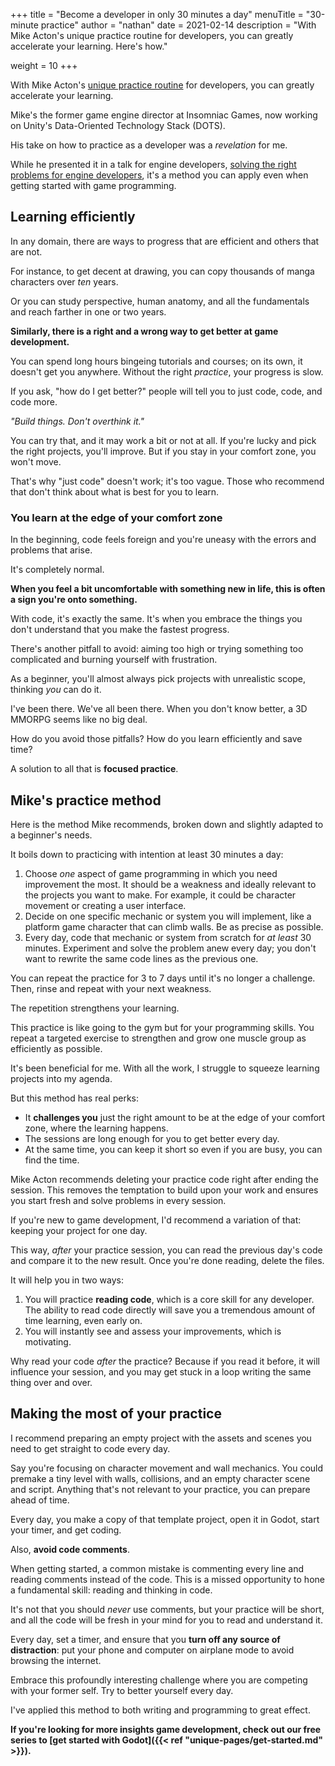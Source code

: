 +++
title = "Become a developer in only 30 minutes a day"
menuTitle = "30-minute practice"
author = "nathan"
date = 2021-02-14
description = "With Mike Acton's unique practice routine for developers, you can greatly accelerate your learning. Here's how."

weight = 10
+++

With Mike Acton's [unique practice routine](https://medium.com/@mike_acton/12-tips-for-making-the-best-use-of-your-time-909be33398b4) for developers, you can greatly accelerate your learning.

Mike's the former game engine director at Insomniac Games, now working on Unity's Data-Oriented Technology Stack (DOTS). 

His take on how to practice as a developer was a _revelation_ for me.

While he presented it in a talk for engine developers, [solving the right problems for engine developers](https://www.youtube.com/watch?v=4B00hV3wmMY), it's a method you can apply even when getting started with game programming.

## Learning efficiently

In any domain, there are ways to progress that are efficient and others that are not.

For instance, to get decent at drawing, you can copy thousands of manga characters over _ten_ years.

Or you can study perspective, human anatomy, and all the fundamentals and reach farther in one or two years.

**Similarly, there is a right and a wrong way to get better at game development.**

You can spend long hours bingeing tutorials and courses; on its own, it doesn't get you anywhere. Without the right _practice_, your progress is slow.

If you ask, "how do I get better?" people will tell you to just code, code, and code more.

_"Build things. Don't overthink it."_

You can try that, and it may work a bit or not at all. If you're lucky and pick the right projects, you'll improve. But if you stay in your comfort zone, you won't move.

That's why "just code" doesn't work; it's too vague. Those who recommend that don't think about what is best for you to learn.

### You learn at the edge of your comfort zone

In the beginning, code feels foreign and you're uneasy with the errors and problems that arise.

It's completely normal. 

**When you feel a bit uncomfortable with something new in life, this is often a sign you're onto something.**

With code, it's exactly the same. It's when you embrace the things you don't understand that you make the fastest progress.

There's another pitfall to avoid: aiming too high or trying something too complicated and burning yourself with frustration.

As a beginner, you'll almost always pick projects with unrealistic scope, thinking _you_ can do it. 

I've been there. We've all been there. When you don't know better, a 3D MMORPG seems like no big deal.

How do you avoid those pitfalls? How do you learn efficiently and save time?

A solution to all that is **focused practice**.

## Mike's practice method

Here is the method Mike recommends, broken down and slightly adapted to a beginner's needs. 

It boils down to practicing with intention at least 30 minutes a day:

1. Choose _one_ aspect of game programming in which you need improvement the most. It should be a weakness and ideally relevant to the projects you want to make. For example, it could be character movement or creating a user interface.
2. Decide on one specific mechanic or system you will implement, like a platform game character that can climb walls. Be as precise as possible.
3. Every day, code that mechanic or system from scratch for _at least_ 30 minutes. Experiment and solve the problem anew every day; you don't want to rewrite the same code lines as the previous one.

You can repeat the practice for 3 to 7 days until it's no longer a challenge. Then, rinse and repeat with your next weakness.

The repetition strengthens your learning.

This practice is like going to the gym but for your programming skills. You repeat a targeted exercise to strengthen and grow one muscle group as efficiently as possible.

It's been beneficial for me. With all the work, I struggle to squeeze learning projects into my agenda.

But this method has real perks:

- It **challenges you** just the right amount to be at the edge of your comfort zone, where the learning happens.
- The sessions are long enough for you to get better every day.
- At the same time, you can keep it short so even if you are busy, you can find the time.

Mike Acton recommends deleting your practice code right after ending the session. This removes the temptation to build upon your work and ensures you start fresh and solve problems in every session.

If you're new to game development, I'd recommend a variation of that: keeping your project for one day.

This way, _after_ your practice session, you can read the previous day's code and compare it to the new result. Once you're done reading, delete the files.

It will help you in two ways:

1. You will practice **reading code**, which is a core skill for any developer. The ability to read code directly will save you a tremendous amount of time learning, even early on.
1. You will instantly see and assess your improvements, which is motivating.

Why read your code _after_ the practice? Because if you read it before, it will influence your session, and you may get stuck in a loop writing the same thing over and over.

## Making the most of your practice

I recommend preparing an empty project with the assets and scenes you need to get straight to code every day. 

Say you're focusing on character movement and wall mechanics. You could premake a tiny level with walls, collisions, and an empty character scene and script. Anything that's not relevant to your practice, you can prepare ahead of time.

Every day, you make a copy of that template project, open it in Godot, start your timer, and get coding.

Also, **avoid code comments**.

When getting started, a common mistake is commenting every line and reading comments instead of the code. This is a missed opportunity to hone a fundamental skill: reading and thinking in code.

It's not that you should _never_ use comments, but your practice will be short, and all the code will be fresh in your mind for you to read and understand it.

Every day, set a timer, and ensure that you **turn off any source of distraction**: put your phone and computer on airplane mode to avoid browsing the internet.

Embrace this profoundly interesting challenge where you are competing with your former self. Try to better yourself every day.

I've applied this method to both writing and programming to great effect.

**If you're looking for more insights game development, check out our free series to [get started with Godot]({{< ref "unique-pages/get-started.md" >}}).**
